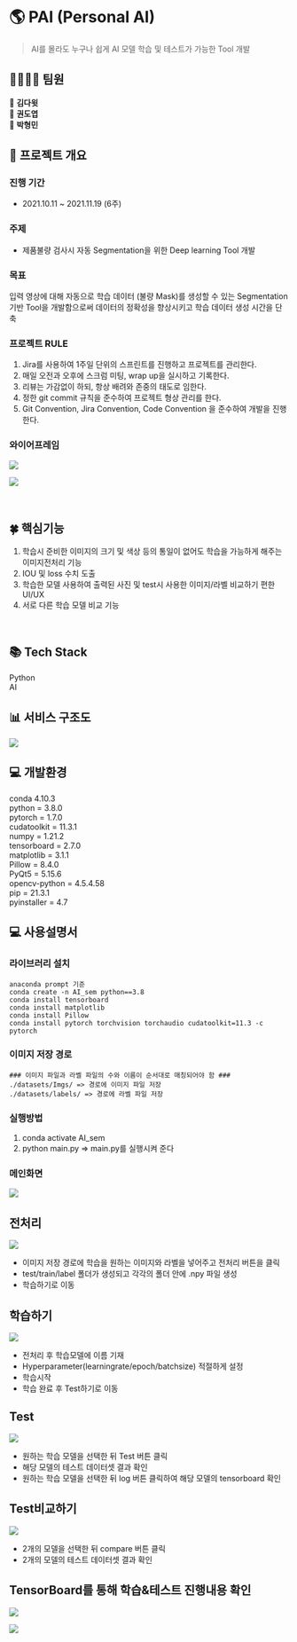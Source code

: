 
# 🌎 PAI (Personal AI)


>   AI를 몰라도 누구나 쉽게 AI 모델 학습 및 테스트가 가능한 Tool 개발


## 👨‍👩‍👧‍👦 팀원
 🧡 **김다윗**  
 💛 **권도엽**  
 💚 **박형민**  

## 🎥 프로젝트 개요
### 진행 기간
- 2021.10.11 ~ 2021.11.19 (6주)

### 주제
- 제품불량 검사시 자동 Segmentation을 위한 Deep learning Tool 개발

### 목표
입력 영상에 대해 자동으로 학습 데이터 (불량 Mask)를 생성할 수 있는 Segmentation 기반 Tool을 개발함으로써 데이터의 정확성을 향상시키고 학습 데이터 생성 시간을 단축


### 프로젝트 RULE
1. Jira를 사용하여 1주일 단위의 스프린트를 진행하고 프로젝트를 관리한다.
2. 매일 오전과 오후에 스크럼 미팅, wrap up을 실시하고 기록한다.
3. 리뷰는 가감없이 하되, 항상 배려와 존중의 태도로 임한다.
4. 정한 git commit 규칙을 준수하여 프로젝트 형상 관리를 한다.
5. Git Convention, Jira Convention, Code Convention 을 준수하여 개발을 진행한다.


### 와이어프레임
![](https://i.imgur.com/vmDp1b0.png)

![](https://i.imgur.com/zJcIK7E.png)




<br>

## 🍀 핵심기능
 1) 학습시 준비한 이미지의 크기 및 색상 등의 통일이 없어도 학습을 가능하게 해주는 이미지전처리 기능
 2) IOU 및 loss 수치 도출 
 3) 학습한 모델 사용하여 출력된 사진 및 test시 사용한 이미지/라벨 비교하기 편한 UI/UX  
 4) 서로 다른 학습 모델 비교 기능

<br>

## 📚 Tech Stack
Python  
AI


## 📊 서비스 구조도
![](https://i.imgur.com/4bQimqm.png)




## 💻 개발환경
conda 4.10.3  
python = 3.8.0  
pytorch = 1.7.0  
cudatoolkit = 11.3.1  
numpy = 1.21.2   
tensorboard = 2.7.0  
matplotlib = 3.1.1  
Pillow = 8.4.0  
PyQt5 = 5.15.6  
opencv-python = 4.5.4.58  
pip = 21.3.1  
pyinstaller = 4.7  


## 💻 사용설명서
### 라이브러리 설치
``` 
anaconda prompt 기준
conda create -n AI_sem python==3.8
conda install tensorboard 
conda install matplotlib
conda install Pillow
conda install pytorch torchvision torchaudio cudatoolkit=11.3 -c pytorch
```

### 이미지 저장 경로 
``` 
### 이미지 파일과 라벨 파일의 수와 이름이 순서대로 매칭되어야 함 ###
./datasets/Imgs/ => 경로에 이미지 파일 저장
./datasets/labels/ => 경로에 라벨 파일 저장
```

### 실행방법 
1. conda activate AI_sem
2. python main.py => main.py를 실행시켜 준다 

### 메인화면
![](https://i.imgur.com/MYaWISC.png)



## 전처리 
![](https://i.imgur.com/5aOaljw.png)

- 이미지 저장 경로에 학습을 원하는 이미지와 라벨을 넣어주고 전처리 버튼을 클릭
- test/train/label 폴더가 생성되고 각각의 폴더 안에 .npy 파일 생성
- 학습하기로 이동




## 학습하기  
![](https://i.imgur.com/KbaB1on.png)

- 전처리 후 학습모델에 이름 기재
- Hyperparameter(learningrate/epoch/batchsize) 적절하게 설정
- 학습시작 
- 학습 완료 후 Test하기로 이동 




## Test
![](https://i.imgur.com/rbtVarZ.png)

- 원하는 학습 모델을 선택한 뒤 Test 버튼 클릭
- 해당 모델의 테스트 데이터셋 결과 확인
- 원하는 학습 모델을 선택한 뒤 log 버튼 클릭하여 해당 모델의 tensorboard 확인




## Test비교하기
![](https://i.imgur.com/PTe9P19.png)

- 2개의 모델을 선택한 뒤 compare 버튼 클릭
- 2개의 모델의 테스트 데이터셋 결과 확인




## TensorBoard를 통해 학습&테스트 진행내용 확인  
![](https://i.imgur.com/8JSYtMt.png)

![](https://i.imgur.com/OuonPwV.png)


